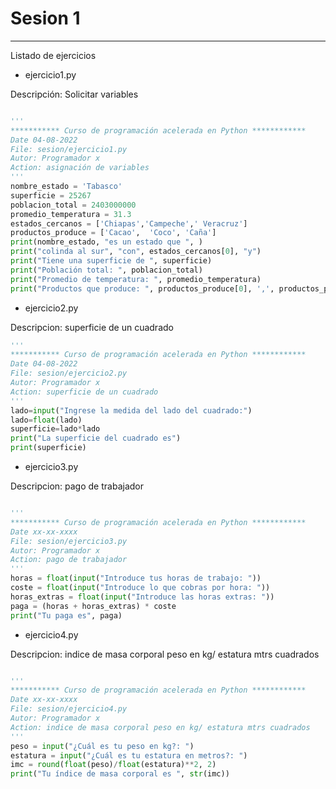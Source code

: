 # Sesion 1

---
Listado de ejercicios

* ejercicio1.py

Descripción: Solicitar variables


```python

'''
*********** Curso de programación acelerada en Python ************
Date 04-08-2022
File: sesion/ejercicio1.py
Autor: Programador x
Action: asignación de variables
'''
nombre_estado = 'Tabasco'
superficie = 25267
poblacion_total = 2403000000
promedio_temperatura = 31.3
estados_cercanos = ['Chiapas','Campeche',' Veracruz']
productos_produce = ['Cacao',  'Coco', 'Caña']
print(nombre_estado, "es un estado que ", )
print("colinda al sur", "con", estados_cercanos[0], "y")
print("Tiene una superficie de ", superficie) 
print("Población total: ", poblacion_total)
print("Promedio de temperatura: ", promedio_temperatura)
print("Productos que produce: ", productos_produce[0], ',', productos_produce[1], 'y', productos_produce[2] )
```

* ejercicio2.py

Descripcion: superficie de un cuadrado

```python
'''
*********** Curso de programación acelerada en Python ************
Date 04-08-2022
File: sesion/ejercicio2.py
Autor: Programador x
Action: superficie de un cuadrado
''' 
lado=input("Ingrese la medida del lado del cuadrado:")
lado=float(lado)
superficie=lado*lado
print("La superficie del cuadrado es")
print(superficie) 
```

* ejercicio3.py

Descripcion: pago de trabajador
```python

'''
*********** Curso de programación acelerada en Python ************
Date xx-xx-xxxx
File: sesion/ejercicio3.py
Autor: Programador x
Action: pago de trabajador
'''
horas = float(input("Introduce tus horas de trabajo: "))
coste = float(input("Introduce lo que cobras por hora: "))
horas_extras = float(input("Introduce las horas extras: "))
paga = (horas + horas_extras) * coste
print("Tu paga es", paga) 

```

* ejercicio4.py

Descripcion: indice de masa corporal peso en kg/ estatura mtrs cuadrados

```python

'''
*********** Curso de programación acelerada en Python ************
Date xx-xx-xxxx
File: sesion/ejercicio4.py
Autor: Programador x
Action: indice de masa corporal peso en kg/ estatura mtrs cuadrados
'''
peso = input("¿Cuál es tu peso en kg?: ")
estatura = input("¿Cuál es tu estatura en metros?: ")
imc = round(float(peso)/float(estatura)**2, 2)
print("Tu índice de masa corporal es ", str(imc))

```